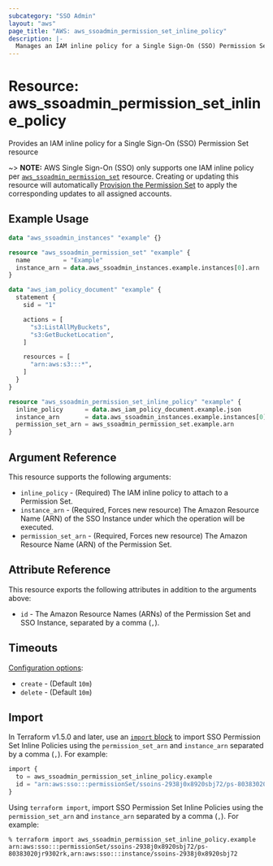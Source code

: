 ```yaml
---
subcategory: "SSO Admin"
layout: "aws"
page_title: "AWS: aws_ssoadmin_permission_set_inline_policy"
description: |-
  Manages an IAM inline policy for a Single Sign-On (SSO) Permission Set
---
```


# Resource: aws_ssoadmin_permission_set_inline_policy

Provides an IAM inline policy for a Single Sign-On (SSO) Permission Set resource

~> **NOTE:** AWS Single Sign-On (SSO) only supports one IAM inline policy per [`aws_ssoadmin_permission_set`](ssoadmin_permission_set.html) resource.
Creating or updating this resource will automatically [Provision the Permission Set](https://docs.aws.amazon.com/singlesignon/latest/APIReference/API_ProvisionPermissionSet.html) to apply the corresponding updates to all assigned accounts.

## Example Usage

```terraform
data "aws_ssoadmin_instances" "example" {}

resource "aws_ssoadmin_permission_set" "example" {
  name         = "Example"
  instance_arn = data.aws_ssoadmin_instances.example.instances[0].arn
}

data "aws_iam_policy_document" "example" {
  statement {
    sid = "1"

    actions = [
      "s3:ListAllMyBuckets",
      "s3:GetBucketLocation",
    ]

    resources = [
      "arn:aws:s3:::*",
    ]
  }
}

resource "aws_ssoadmin_permission_set_inline_policy" "example" {
  inline_policy      = data.aws_iam_policy_document.example.json
  instance_arn       = data.aws_ssoadmin_instances.example.instances[0].arn
  permission_set_arn = aws_ssoadmin_permission_set.example.arn
}
```

## Argument Reference

This resource supports the following arguments:

* `inline_policy` - (Required) The IAM inline policy to attach to a Permission Set.
* `instance_arn` - (Required, Forces new resource) The Amazon Resource Name (ARN) of the SSO Instance under which the operation will be executed.
* `permission_set_arn` - (Required, Forces new resource) The Amazon Resource Name (ARN) of the Permission Set.

## Attribute Reference

This resource exports the following attributes in addition to the arguments above:

* `id` - The Amazon Resource Names (ARNs) of the Permission Set and SSO Instance, separated by a comma (`,`).

## Timeouts

[Configuration options](https://developer.hashicorp.com/terraform/language/resources/syntax#operation-timeouts):

- `create` - (Default `10m`)
- `delete` - (Default `10m`)

## Import

In Terraform v1.5.0 and later, use an [`import` block](https://developer.hashicorp.com/terraform/language/import) to import SSO Permission Set Inline Policies using the `permission_set_arn` and `instance_arn` separated by a comma (`,`). For example:

```terraform
import {
  to = aws_ssoadmin_permission_set_inline_policy.example
  id = "arn:aws:sso:::permissionSet/ssoins-2938j0x8920sbj72/ps-80383020jr9302rk,arn:aws:sso:::instance/ssoins-2938j0x8920sbj72"
}
```

Using `terraform import`, import SSO Permission Set Inline Policies using the `permission_set_arn` and `instance_arn` separated by a comma (`,`). For example:

```console
% terraform import aws_ssoadmin_permission_set_inline_policy.example arn:aws:sso:::permissionSet/ssoins-2938j0x8920sbj72/ps-80383020jr9302rk,arn:aws:sso:::instance/ssoins-2938j0x8920sbj72
```
